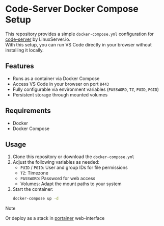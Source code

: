 # Code-Server Docker Compose Setup

This repository provides a simple `docker-compose.yml` configuration for [code-server](https://github.com/coder/code-server) by LinuxServer.io.  
With this setup, you can run VS Code directly in your browser without installing it locally.

## Features
- Runs as a container via Docker Compose
- Access VS Code in your browser on port `8443`
- Fully configurable via environment variables (`PASSWORD`, `TZ`, `PUID`, `PGID`)
- Persistent storage through mounted volumes

## Requirements
- Docker
- Docker Compose

## Usage
1. Clone this repository or download the `docker-compose.yml`
2. Adjust the following variables as needed:
   - `PUID` / `PGID`: User and group IDs for file permissions
   - `TZ`: Timezone
   - `PASSWORD`: Password for web access
   - Volumes: Adapt the mount paths to your system
3. Start the container:
   ```bash
   docker-compose up -d
>[!NOTE]
>Or deploy as a stack in [portainer](https://github.com/coder/code-server](https://www.portainer.io)) web-interface
